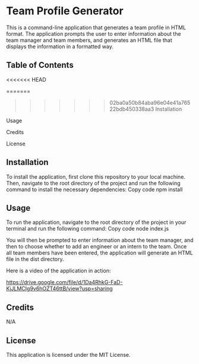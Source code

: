 # Team Profile Generator

This is a command-line application that generates a team profile in HTML format. The application prompts the user to enter information about the team manager and team members, and generates an HTML file that displays the information in a formatted way.

## Table of Contents
<<<<<<< HEAD

=======
>>>>>>> 02ba0a50b84aba96e04e41a76522bdb450338aa3
Installation

Usage

Credits

License

## Installation

To install the application, first clone this repository to your local machine. Then, navigate to the root directory of the project and run the following command to install the necessary dependencies:
Copy code
npm install

## Usage

To run the application, navigate to the root directory of the project in your terminal and run the following command:
Copy code
node index.js

You will then be prompted to enter information about the team manager, and then to choose whether to add an engineer or an intern to the team. Once all team members have been entered, the application will generate an HTML file in the dist directory.

Here is a video of the application in action:

https://drive.google.com/file/d/1Da4RhkG-FaD-KjJLMCIg9v6hOZT46ttB/view?usp=sharing

## Credits

N/A

## License

This application is licensed under the MIT License.
